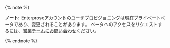 {% note %}

**ノート:** Enterproseアカウントのユーザプロビジョニングは現在プライベートベータであり、変更されることがあります。 ベータへのアクセスをリクエストするには、[営業チームにお問い合わせ](https://enterprise.github.com/contact)ください。

{% endnote %}
